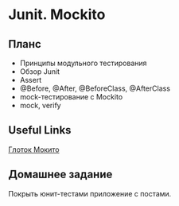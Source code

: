 # Junit. Mockito

## Планс

* Принципы модульного тестирования
* Обзор Junit
* Assert
* @Before, @After, @BeforeClass, @AfterClass
* mock-тестирование с Mockito
* mock, verify

## Useful Links

[Глоток Мокито](http://habrahabr.ru/post/72617/)


## Домашнее задание

Покрыть юнит-тестами приложение с постами.
